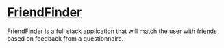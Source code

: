 # [FriendFinder](https://calm-meadow-58283.herokuapp.com/)
FriendFinder is a full stack application that will match the user with friends based on feedback from a questionnaire.
